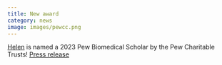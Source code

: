 ```yaml
---
title: New award
category: news
image: images/pewcc.png
---
```


[Helen](https://www.pewtrusts.org/en/projects/pew-biomedical-scholars/directory-of-pew-scholars/2023/helen-vuong) is named a 2023 Pew Biomedical Scholar by the Pew Charitable Trusts! [Press release](https://www.pewtrusts.org/en/research-and-analysis/articles/2023/06/13/37-scientists-pioneering-the-future-of-biomedical-research)